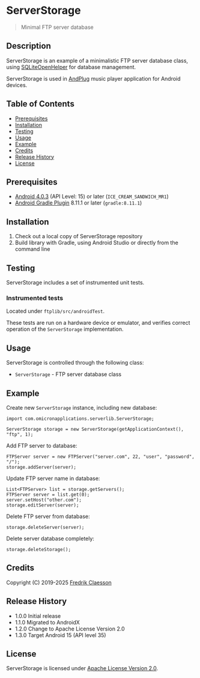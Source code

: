 # ServerStorage

> Minimal FTP server database

## Description

ServerStorage is an example of a minimalistic FTP server database class, using [SQLiteOpenHelper](https://developer.android.com/reference/android/database/sqlite/SQLiteOpenHelper) for database management.

ServerStorage is used in [AndPlug](https://play.google.com/store/apps/details?id=com.omicronapplications.andplug) music player application for Android devices.

## Table of Contents

- [Prerequisites](#prerequisites)
- [Installation](#installation)
- [Testing](#testing)
- [Usage](#usage)
- [Example](#example)
- [Credits](#credits)
- [Release History](#release-history)
- [License](#license)

## Prerequisites

- [Android 4.0.3](https://developer.android.com/about/versions/android-4.0.3) (API Level: 15) or later (`ICE_CREAM_SANDWICH_MR1`)
- [Android Gradle Plugin](https://developer.android.com/studio/releases/gradle-plugin) 8.11.1 or later (`gradle:8.11.1`)

## Installation

1. Check out a local copy of ServerStorage repository
2. Build library with Gradle, using Android Studio or directly from the command line

## Testing

ServerStorage includes a set of instrumented unit tests.

### Instrumented tests

Located under `ftplib/src/androidTest`.

These tests are run on a hardware device or emulator, and verifies correct operation of the `ServerStorage` implementation.

## Usage

ServerStorage is controlled through the following class:
- `ServerStorage` - FTP server database class 

## Example

Create new `ServerStorage` instance, including new database:

```
import com.omicronapplications.serverlib.ServerStorage;

ServerStorage storage = new ServerStorage(getApplicationContext(), "ftp", 1);
```

Add FTP server to database:

```
FTPServer server = new FTPServer("server.com", 22, "user", "password", "/");
storage.addServer(server);
```

Update FTP server name in database:

```
List<FTPServer> list = storage.getServers();
FTPServer server = list.get(0);
server.setHost("other.com");
storage.editServer(server);
```

Delete FTP server from database:

```
storage.deleteServer(server);
```

Delete server database completely:

```
storage.deleteStorage();
```

## Credits

Copyright (C) 2019-2025 [Fredrik Claesson](https://www.omicronapplications.com/)

## Release History

- 1.0.0 Initial release
- 1.1.0 Migrated to AndroidX
- 1.2.0 Change to Apache License Version 2.0
- 1.3.0 Target Android 15 (API level 35)

## License

ServerStorage is licensed under [Apache License Version 2.0](LICENSE).
